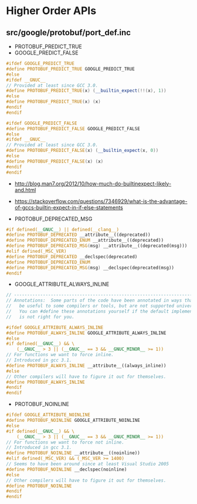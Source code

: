 # Higher Order APIs

## src/google/protobuf/port_def.inc

- PROTOBUF_PREDICT_TRUE
- GOOGLE_PREDICT_FALSE

```c++
#ifdef GOOGLE_PREDICT_TRUE
#define PROTOBUF_PREDICT_TRUE GOOGLE_PREDICT_TRUE
#else
#ifdef __GNUC__
// Provided at least since GCC 3.0.
#define PROTOBUF_PREDICT_TRUE(x) (__builtin_expect(!!(x), 1))
#else
#define PROTOBUF_PREDICT_TRUE(x) (x)
#endif
#endif

#ifdef GOOGLE_PREDICT_FALSE
#define PROTOBUF_PREDICT_FALSE GOOGLE_PREDICT_FALSE
#else
#ifdef __GNUC__
// Provided at least since GCC 3.0.
#define PROTOBUF_PREDICT_FALSE(x) (__builtin_expect(x, 0))
#else
#define PROTOBUF_PREDICT_FALSE(x) (x)
#endif
#endif
```


- http://blog.man7.org/2012/10/how-much-do-builtinexpect-likely-and.html
- https://stackoverflow.com/questions/7346929/what-is-the-advantage-of-gccs-builtin-expect-in-if-else-statements

- PROTOBUF_DEPRECATED_MSG
```c++
#if defined(__GNUC__) || defined(__clang__)
#define PROTOBUF_DEPRECATED __attribute__((deprecated))
#define PROTOBUF_DEPRECATED_ENUM __attribute__((deprecated))
#define PROTOBUF_DEPRECATED_MSG(msg) __attribute__((deprecated(msg)))
#elif defined(_MSC_VER)
#define PROTOBUF_DEPRECATED __declspec(deprecated)
#define PROTOBUF_DEPRECATED_ENUM
#define PROTOBUF_DEPRECATED_MSG(msg) __declspec(deprecated(msg))
#endif
```
- GOOGLE_ATTRIBUTE_ALWAYS_INLINE
```c++
// ----------------------------------------------------------------------------
// Annotations:  Some parts of the code have been annotated in ways that might
//   be useful to some compilers or tools, but are not supported universally.
//   You can #define these annotations yourself if the default implementation
//   is not right for you.

#ifdef GOOGLE_ATTRIBUTE_ALWAYS_INLINE
#define PROTOBUF_ALWAYS_INLINE GOOGLE_ATTRIBUTE_ALWAYS_INLINE
#else
#if defined(__GNUC__) && \
    (__GNUC__ > 3 || (__GNUC__ == 3 && __GNUC_MINOR__ >= 1))
// For functions we want to force inline.
// Introduced in gcc 3.1.
#define PROTOBUF_ALWAYS_INLINE __attribute__((always_inline))
#else
// Other compilers will have to figure it out for themselves.
#define PROTOBUF_ALWAYS_INLINE
#endif
#endif
```

- PROTOBUF_NOINLINE
```c++
#ifdef GOOGLE_ATTRIBUTE_NOINLINE
#define PROTOBUF_NOINLINE GOOGLE_ATTRIBUTE_NOINLINE
#else
#if defined(__GNUC__) && \
    (__GNUC__ > 3 || (__GNUC__ == 3 && __GNUC_MINOR__ >= 1))
// For functions we want to force not inline.
// Introduced in gcc 3.1.
#define PROTOBUF_NOINLINE __attribute__((noinline))
#elif defined(_MSC_VER) && (_MSC_VER >= 1400)
// Seems to have been around since at least Visual Studio 2005
#define PROTOBUF_NOINLINE __declspec(noinline)
#else
// Other compilers will have to figure it out for themselves.
#define PROTOBUF_NOINLINE
#endif
#endif

```